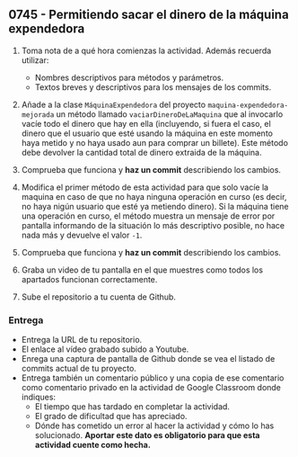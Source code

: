 ## 0745 - Permitiendo sacar el dinero de la máquina expendedora

1. Toma nota de a qué hora comienzas la actividad. Además recuerda utilizar:
    * Nombres descriptivos para métodos y parámetros.
    * Textos breves y descriptivos para los mensajes de los commits.

2. Añade a la clase `MáquinaExpendedora` del proyecto `maquina-expendedora-mejorada` un método llamado `vaciarDineroDeLaMaquina` que al invocarlo vacíe todo el dinero que hay en ella (incluyendo, si fuera el caso, el dinero que el usuario que esté usando la máquina en este momento haya metido y no haya usado aun para comprar un billete). Este método debe devolver la cantidad total de dinero extraida de la máquina.

2. Comprueba que funciona y __haz un commit__ describiendo los cambios.

3. Modifica el primer método de esta actividad para que solo vacíe la maquina en caso de que no haya ninguna operación en curso (es decir, no haya nigún usuario que esté ya metiendo dinero). Si la máquina tiene una operación en curso, el método muestra un mensaje de error por pantalla informando de la situación lo más descriptivo posible, no hace nada más y devuelve el valor `-1`.

4. Comprueba que funciona y __haz un commit__ describiendo los cambios.

9. Graba un video de tu pantalla en el que muestres como todos los apartados funcionan correctamente.

6. Sube el repositorio a tu cuenta de Github.

### Entrega

* Entrega la URL de tu repositorio.
* El enlace al vídeo grabado subido a Youtube.
* Enrega una captura de pantalla de Github donde se vea el listado de commits actual de tu proyecto.
* Entrega también un comentario público y una copia de ese comentario como comentario privado en la actividad de Google Classroom donde indiques:
    - El tiempo que has tardado en completar la actividad.
    - El grado de dificultad que has apreciado.
    - Dónde has cometido un error al hacer la actividad y cómo lo has solucionado. **Aportar este dato es obligatorio para que esta actividad cuente como hecha.**
